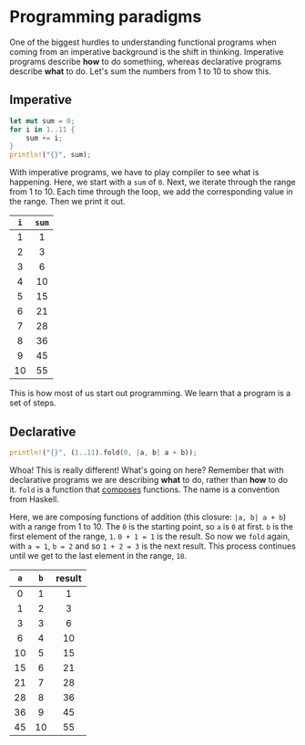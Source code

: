 # Programming paradigms

One of the biggest hurdles to understanding functional programs when coming from
an imperative background is the shift in thinking. Imperative programs describe
**how** to do something, whereas declarative programs describe **what** to do.
Let's sum the numbers from 1 to 10 to show this.

## Imperative

```rust
let mut sum = 0;
for i in 1..11 {
    sum += i;
}
println!("{}", sum);
```

With imperative programs, we have to play compiler to see what is happening.
Here, we start with a `sum` of `0`. Next, we iterate through the range from 1
to 10. Each time through the loop, we add the corresponding value in the range.
Then we print it out.

| `i` | `sum` |
| :-: | :---: |
|  1  |   1   |
|  2  |   3   |
|  3  |   6   |
|  4  |  10   |
|  5  |  15   |
|  6  |  21   |
|  7  |  28   |
|  8  |  36   |
|  9  |  45   |
| 10  |  55   |

This is how most of us start out programming. We learn that a program is a set
of steps.

## Declarative

```rust
println!("{}", (1..11).fold(0, |a, b| a + b));
```

Whoa! This is really different! What's going on here? Remember that with
declarative programs we are describing **what** to do, rather than **how** to do
it. `fold` is a function that
[composes](https://en.wikipedia.org/wiki/Function_composition) functions. The
name is a convention from Haskell.

Here, we are composing functions of addition (this closure: `|a, b| a + b`) with
a range from 1 to 10. The `0` is the starting point, so `a` is `0` at first. `b`
is the first element of the range, `1`. `0 + 1 = 1` is the result. So now we
`fold` again, with `a = 1`, `b = 2` and so `1 + 2 = 3` is the next result. This
process continues until we get to the last element in the range, `10`.

| `a` | `b` | result |
| :-: | :-: | :----: |
|  0  |  1  |   1    |
|  1  |  2  |   3    |
|  3  |  3  |   6    |
|  6  |  4  |   10   |
| 10  |  5  |   15   |
| 15  |  6  |   21   |
| 21  |  7  |   28   |
| 28  |  8  |   36   |
| 36  |  9  |   45   |
| 45  | 10  |   55   |
